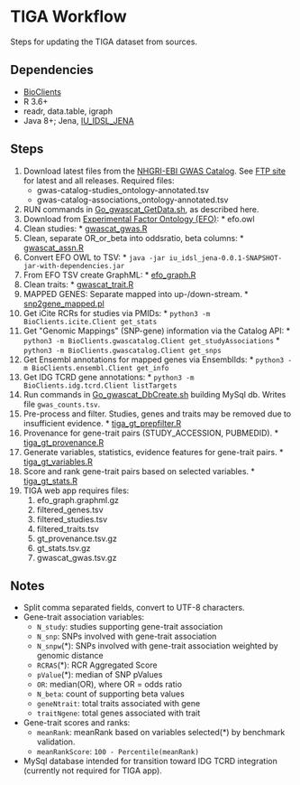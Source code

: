 # TIGA Workflow

Steps for updating the TIGA dataset from sources.

## Dependencies

* [BioClients](https://github.com/jeremyjyang/BioClients)
* R 3.6+
* readr, data.table, igraph
* Java 8+; Jena, [IU_IDSL_JENA](https://github.com/IUIDSL/iu_idsl_jena)

## Steps

1. Download latest files from the [NHGRI-EBI GWAS Catalog](https://www.ebi.ac.uk/gwas/downloads). See [FTP site](ftp://ftp.ebi.ac.uk/pub/databases/gwas/releases) for latest and all releases. Required files:
    * gwas-catalog-studies\_ontology-annotated.tsv
    * gwas-catalog-associations\_ontology-annotated.tsv
1. RUN commands in [Go_gwascat_GetData.sh](sh/Go_gwascat_GetData.sh), as described here.
  1. Download from [Experimental Factor Ontology (EFO)](https://www.ebi.ac.uk/efo/):
    * efo.owl
  1. Clean studies:
    * [gwascat_gwas.R](R/gwascat_gwas.R)
  1. Clean, separate OR_or_beta into oddsratio, beta columns:
    * [gwascat_assn.R](R/gwascat_assn.R)
  1. Convert EFO OWL to TSV:
    * `java -jar iu_idsl_jena-0.0.1-SNAPSHOT-jar-with-dependencies.jar`
  1. From EFO TSV create GraphML:
    * [efo_graph.R](R/efo_graph.R)
  1. Clean traits:
    * [gwascat_trait.R](R/gwascat_trait.R)
  1. MAPPED GENES: Separate mapped into up-/down-stream.
    * [snp2gene_mapped.pl](perl/snp2gene_mapped.pl)
  1. Get iCite RCRs for studies via PMIDs:
    * `python3 -m BioClients.icite.Client get_stats`
  1. Get "Genomic Mappings" (SNP-gene) information via the Catalog API:
    * `python3 -m BioClients.gwascatalog.Client get_studyAssociations`
    * `python3 -m BioClients.gwascatalog.Client get_snps`
  1. Get Ensembl annotations for mapped genes via EnsemblIds:
    * `python3 -m BioClients.ensembl.Client get_info`
  1. Get IDG TCRD gene annotations:
    * `python3 -m BioClients.idg.tcrd.Client listTargets`
  1. Run commands in [Go_gwascat_DbCreate.sh](sh/Go_gwascat_DbCreate.sh) building MySql db. Writes file `gwas_counts.tsv`.
  1. Pre-process and filter. Studies, genes and traits may be removed due to insufficient evidence.
    * [tiga_gt_prepfilter.R](R/tiga_gt_prepfilter.R)
  1.  Provenance for gene-trait pairs (STUDY_ACCESSION, PUBMEDID).
    * [tiga_gt_provenance.R](R/tiga_gt_provenance.R)
  1. Generate variables, statistics, evidence features for gene-trait pairs.
    * [tiga_gt_variables.R](R/tiga_gt_variables.R)
  1. Score and rank gene-trait pairs based on selected variables.
    * [tiga_gt_stats.R](R/tiga_gt_stats.R)
1. TIGA web app requires files:
    1. efo_graph.graphml.gz
    1. filtered_genes.tsv
    1. filtered_studies.tsv
    1. filtered_traits.tsv
    1. gt_provenance.tsv.gz
    1. gt_stats.tsv.gz
    1. gwascat_gwas.tsv.gz

## Notes

* Split comma separated fields, convert to UTF-8 characters.
* Gene-trait association variables:
  * `N_study`: studies supporting gene-trait association
  * `N_snp`: SNPs involved with gene-trait association
  * `N_snpw`(\*): SNPs involved with gene-trait association weighted by genomic distance
  * `RCRAS`(\*): RCR Aggregated Score
  * `pValue`(\*): median of SNP pValues
  * `OR`: median(OR), where OR = odds ratio
  * `N_beta`: count of supporting beta values
  * `geneNtrait`: total traits associated with gene
  * `traitNgene`: total genes associated with trait
* Gene-trait scores and ranks:
  * `meanRank`: meanRank based on variables selected(\*) by benchmark validation.
  * `meanRankScore`: `100 - Percentile(meanRank)`
* MySql database intended for transition toward IDG TCRD integration (currently not required for TIGA app).
